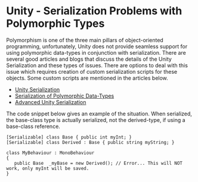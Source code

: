 # Unity - Serialization Problems with Polymorphic Types

Polymorphism is one of the three main pillars of object-oriented programming, unfortunately, Unity does not provide seamless support for using polymorphic data-types in conjunction with serialization.  There are several good articles and blogs  that discuss the details of the Unity Serialization and these types of issues.  There are options to deal with this issue which requires creation of custom serialization scripts for these objects.  Some custom scripts are mentioned in the articles below. 

- [Unity Serialization](http://blogs.unity3d.com/2014/06/24/serialization-in-unity/) 
- [Serialization of Polymorphic Data-Types](https://feedback.unity3d.com/suggestions/serialization-of-polymorphic-dat)
- [Advanced Unity Serialization](http://www.codingjargames.com/blog/2012/11/30/advanced-unity-serialization/)


The code snippet below gives an example of the situation. When serialized, the base-class type is actually serialized, not the derived-type, if using a base-class reference.

```
[Serializable] class Base { public int myInt; }
[Serializable] class Derived : Base { public string myString; }
 
class MyBehaviour : MonoBehaviour
{
   public Base  _myBase = new Derived(); // Error... This will NOT work, only myInt will be saved.
}
```
